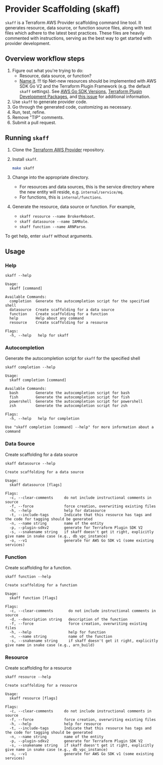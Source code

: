# Provider Scaffolding (skaff)

`skaff` is a Terraform AWS Provider scaffolding command line tool.
It generates resource, data source, or function source files, along with test files which adhere to the latest best practices.
These files are heavily commented with instructions, serving as the best way to get started with provider development.

## Overview workflow steps

1. Figure out what you're trying to do:
    * Resource, data source, or function?
    * [Name it](naming.md).
    !!! tip
        Net-new resources should be implemented with AWS SDK Go V2 and the Terraform Plugin Framework (e.g. the default `skaff` settings).
        See [AWS Go SDK Versions](aws-go-sdk-versions.md), [Terraform Plugin Development Packages](terraform-plugin-development-packages.md), and [this issue](https://github.com/hashicorp/terraform-provider-aws/issues/32917) for additional information.
1. Use `skaff` to generate provider code.
1. Go through the generated code, customizing as necessary.
1. Run, test, refine.
1. Remove "TIP" comments.
1. Submit a pull request.

## Running `skaff`

1. Clone the [Terraform AWS Provider](https://github.com/hashicorp/terraform-provider-aws) repository.
1. Install `skaff`.

    ```sh
    make skaff
    ```

1. Change into the appropriate directory.
    - For resources and data sources, this is the service directory where the new entity will reside, e.g. `internal/service/mq`.
    - For functions, this is `internal/functions`.
1. Generate the resource, data source or function. For example,
    - `skaff resource --name BrokerReboot`.
    - `skaff datasource --name IAMRole`.
    - `skaff function --name ARNParse`.

To get help, enter `skaff` without arguments.

## Usage

### Help

```console
skaff --help
```

```
Usage:
  skaff [command]

Available Commands:
  completion  Generate the autocompletion script for the specified shell
  datasource  Create scaffolding for a data source
  function    Create scaffolding for a function
  help        Help about any command
  resource    Create scaffolding for a resource

Flags:
  -h, --help   help for skaff
```

### Autocompletion

Generate the autocompletion script for `skaff` for the specified shell

```console
skaff completion --help
```

```
Usage:
  skaff completion [command]

Available Commands:
  bash        Generate the autocompletion script for bash
  fish        Generate the autocompletion script for fish
  powershell  Generate the autocompletion script for powershell
  zsh         Generate the autocompletion script for zsh

Flags:
  -h, --help   help for completion

Use "skaff completion [command] --help" for more information about a command
```

### Data Source

Create scaffolding for a data source

```console
skaff datasource --help
```

```
Create scaffolding for a data source

Usage:
  skaff datasource [flags]

Flags:
  -c, --clear-comments     do not include instructional comments in source
  -f, --force              force creation, overwriting existing files
  -h, --help               help for datasource
  -t, --include-tags       Indicate that this resource has tags and the code for tagging should be generated
  -n, --name string        name of the entity
  -p, --plugin-sdkv2       generate for Terraform Plugin SDK V2
  -s, --snakename string   if skaff doesn't get it right, explicitly give name in snake case (e.g., db_vpc_instance)
  -o, --v1                 generate for AWS Go SDK v1 (some existing services)
```

### Function

Create scaffolding for a function.

```console
skaff function --help
```

```
Create scaffolding for a function

Usage:
  skaff function [flags]

Flags:
  -c, --clear-comments       do not include instructional comments in source
  -d, --description string   description of the function
  -f, --force                force creation, overwriting existing files
  -h, --help                 help for function
  -n, --name string          name of the function
  -s, --snakename string     if skaff doesn't get it right, explicitly give name in snake case (e.g., arn_build)
```

### Resource

Create scaffolding for a resource

```console
skaff resource --help
```

```
Create scaffolding for a resource

Usage:
  skaff resource [flags]

Flags:
  -c, --clear-comments     do not include instructional comments in source
  -f, --force              force creation, overwriting existing files
  -h, --help               help for resource
  -t, --include-tags       Indicate that this resource has tags and the code for tagging should be generated
  -n, --name string        name of the entity
  -p, --plugin-sdkv2       generate for Terraform Plugin SDK V2
  -s, --snakename string   if skaff doesn't get it right, explicitly give name in snake case (e.g., db_vpc_instance)
  -o, --v1                 generate for AWS Go SDK v1 (some existing services)
```
